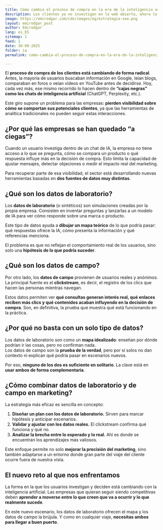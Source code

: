 ```yaml
---
title: Cómo cambia el proceso de compra en la era de la inteligencia artificial
description: Los clientes ya no investigan en la web abierta, ahora lo hacen dentro de chats de IA. Descubre cómo afecta esto al marketing y qué datos son clave para entender su comportamiento.
image: https://emirodgar.com/cdn/images/og/estrategia-seo.png
layout: emirodgar_post
author: Emirodgar
lang: es_ES
sitemap: 1
feed: 1
date: 30-09-2025
folder: ia
permalink: como-cambia-el-proceso-de-compra-en-la-era-de-la-inteligencia-artificial

---
```



El **proceso de compra de los clientes está cambiando de forma radical**. Antes, la mayoría de usuarios buscaban información en Google, leían blogs, comparaban en foros o veían vídeos en YouTube antes de decidirse. Hoy, cada vez más, ese mismo recorrido lo hacen dentro de **“cajas negras” como los chats de inteligencia artificial** (ChatGPT, Perplexity, etc.).  

Este giro supone un problema para las empresas: **pierden visibilidad sobre cómo se comportan sus potenciales clientes**, ya que las herramientas de analítica tradicionales no pueden seguir estas interacciones.

## ¿Por qué las empresas se han quedado “a ciegas”?

Cuando un usuario investiga dentro de un chat de IA, la empresa no tiene acceso a lo que se pregunta, cómo se compara un producto o qué respuesta influye más en la decisión de compra. Esto limita la capacidad de ajustar mensajes, detectar objeciones o medir el impacto real del marketing.

Para recuperar parte de esa visibilidad, el sector está desarrollando nuevas herramientas basadas en **dos fuentes de datos muy distintas**.

## ¿Qué son los datos de laboratorio?

Los **datos de laboratorio** (o sintéticos) son simulaciones creadas por la propia empresa. Consisten en inventar preguntas y lanzarlas a un modelo de IA para ver cómo responde sobre una marca o producto.  

Este tipo de datos ayuda a **dibujar un mapa teórico** de lo que podría pasar: qué respuestas ofrece la IA, cómo presenta la información y qué referencias menciona.  

El problema es que no reflejan el comportamiento real de los usuarios, sino solo una **hipótesis de lo que podría suceder**.

## ¿Qué son los datos de campo?

Por otro lado, los **datos de campo** provienen de usuarios reales y anónimos. La principal fuente es el **clickstream**, es decir, el registro de los clics que hacen las personas mientras navegan.  

Estos datos permiten ver **qué consultas generan interés real, qué enlaces reciben más clics y qué contenidos acaban influyendo en la decisión de compra**. Son, en definitiva, la prueba que muestra qué está funcionando en la práctica.

## ¿Por qué no basta con un solo tipo de datos?

Los datos de laboratorio son como un **mapa idealizado**: enseñan por dónde podrían ir las cosas, pero no confirman nada.  
Los datos de campo son la **prueba de la verdad**, pero por sí solos no dan contexto ni explican qué podría pasar en escenarios nuevos.  

Por eso, **ninguno de los dos es suficiente en solitario**. La clave está en **usar ambos de forma complementaria**.

## ¿Cómo combinar datos de laboratorio y de campo en marketing?

La estrategia más eficaz es sencilla en concepto:  
1. **Diseñar un plan con los datos de laboratorio.** Sirven para marcar hipótesis y anticipar escenarios.  
2. **Validar y ajustar con los datos reales.** El clickstream confirma qué funciona y qué no.  
3. **Analizar la brecha entre lo esperado y lo real.** Ahí es donde se encuentran los aprendizajes más valiosos.  

Este enfoque permite no solo **mejorar la precisión del marketing**, sino también adaptarse a un entorno donde gran parte del viaje del cliente ocurre fuera de nuestra vista.

## El nuevo reto al que nos enfrentamos

La forma en la que los usuarios investigan y deciden está cambiando con la inteligencia artificial. Las empresas que quieran seguir siendo competitivas deben **aprender a moverse entre lo que creen que va a ocurrir y lo que realmente sucede**.  

En este nuevo escenario, los datos de laboratorio ofrecen el mapa y los datos de campo la brújula. Y como en cualquier viaje, **necesitas ambos para llegar a buen puerto**.
